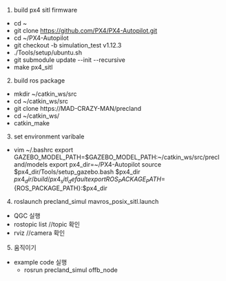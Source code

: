 1. build px4 sitl firmware
- cd ~
- git clone https://github.com/PX4/PX4-Autopilot.git
- cd ~/PX4-Autopilot
- git checkout -b simulation_test v1.12.3
- ./Tools/setup/ubuntu.sh
- git submodule update --init --recursive
- make px4_sitl

2. build ros package
- mkdir ~/catkin_ws/src
- cd ~/catkin_ws/src
- git clone https://MAD-CRAZY-MAN/precland
- cd ~/catkin_ws/
- catkin_make

3. set environment varibale
- vim ~/.bashrc 
export GAZEBO_MODEL_PATH=$GAZEBO_MODEL_PATH:~/catkin_ws/src/precland/models
export px4_dir=~/PX4-Autopilot
source $px4_dir/Tools/setup_gazebo.bash $px4_dir $px4_dir/build/px4_sitl_default
export ROS_PACKAGE_PATH=${ROS_PACKAGE_PATH}:$px4_dir

4. roslaunch precland_simul mavros_posix_sitl.launch
- QGC 실행
- rostopic list //topic 확인
- rviz //camera 확인 

5. 움직이기
- example code 실행
    - rosrun precland_simul offb_node